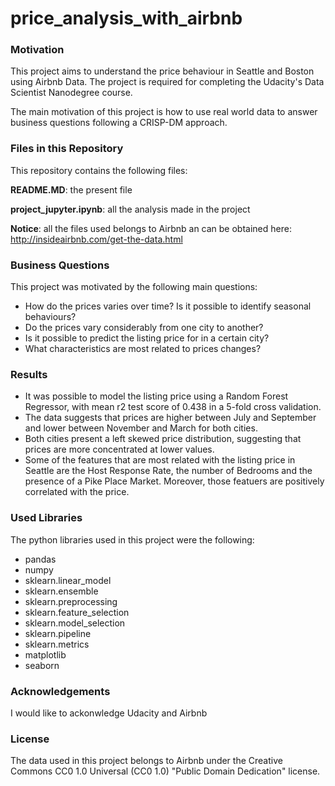 # price_analysis_with_airbnb

### Motivation
This project aims to understand the price behaviour in Seattle and Boston using Airbnb Data. The project is required for completing the Udacity's Data Scientist Nanodegree course.

The main motivation of this project is how to use real world data to answer business questions following a CRISP-DM approach.

### Files in this Repository
This repository contains the following files:

**README.MD**: the present file

**project_jupyter.ipynb**: all the analysis made in the project

**Notice**: all the files used belongs to Airbnb an can be obtained here: http://insideairbnb.com/get-the-data.html

### Business Questions
This project was motivated by the following main questions:

- How do the prices varies over time? Is it possible to identify seasonal behaviours?
- Do the prices vary considerably from one city to another?
- Is it possible to predict the listing price for in a certain city?
- What characteristics are most related to prices changes?

### Results
- It was possible to model the listing price using a Random Forest Regressor, with mean r2 test score of 0.438 in a 5-fold cross validation.
- The data suggests that prices are higher between July and September and lower between November and March for both cities.
- Both cities present a left skewed price distribution, suggesting that prices are more concentrated at lower values.
- Some of the features that are most related with the listing price in Seattle are the Host Response Rate, the number of Bedrooms and the presence of a Pike Place Market. Moreover, those featuers are positively correlated with the price.

### Used Libraries
The python libraries used in this project were the following:
- pandas
- numpy
- sklearn.linear_model
- sklearn.ensemble
- sklearn.preprocessing
- sklearn.feature_selection
- sklearn.model_selection 
- sklearn.pipeline
- sklearn.metrics
- matplotlib
- seaborn

### Acknowledgements
I would like to ackonwledge Udacity and Airbnb

### License
The data used in this project belongs to Airbnb under the Creative Commons CC0 1.0 Universal (CC0 1.0) "Public Domain Dedication" license.
